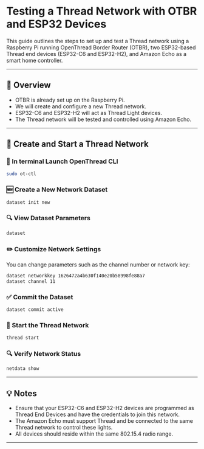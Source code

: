 # Testing a Thread Network with OTBR and ESP32 Devices

This guide outlines the steps to set up and test a Thread network using a Raspberry Pi running OpenThread Border Router (OTBR), two ESP32-based Thread end devices (ESP32-C6 and ESP32-H2), and Amazon Echo as a smart home controller.

---

## 🧠 Overview

- OTBR is already set up on the Raspberry Pi.
- We will create and configure a new Thread network.
- ESP32-C6 and ESP32-H2 will act as Thread Light devices.
- The Thread network will be tested and controlled using Amazon Echo.

---

## 🧪 Create and Start a Thread Network

### 🔧 In terminal Launch OpenThread CLI

```bash
sudo ot-ctl
```

### 🆕 Create a New Network Dataset

```bash
dataset init new
```

### 🔍 View Dataset Parameters

```bash
dataset
```

### ✏️ Customize Network Settings

You can change parameters such as the channel number or network key:

```bash
dataset networkkey 1626472a4b630f140e20b58998fe88a7
dataset channel 11
```

### ✅ Commit the Dataset

```bash
dataset commit active
```

### 🚀 Start the Thread Network

```bash
thread start
```

### 🔍 Verify Network Status

```bash
netdata show
```

---

## 💡 Notes

- Ensure that your ESP32-C6 and ESP32-H2 devices are programmed as Thread End Devices and have the credentials to join this network.
- The Amazon Echo must support Thread and be connected to the same Thread network to control these lights.
- All devices should reside within the same 802.15.4 radio range.

---